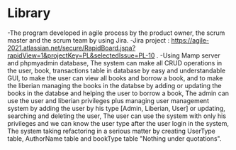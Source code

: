 # Library
-The program developed in agile process by the product owner, the scrum master and the scrum team by using Jira.
-Jira project : https://agile-2021.atlassian.net/secure/RapidBoard.jspa?rapidView=1&projectKey=PL&selectedIssue=PL-10 .
-Using Mamp server and phpmyadmin database, The system can make all CRUD operations in the user, book, transactions table in database by easy and understandable GUI, to make the user can view all books and borrow a book, and to make the liberian managing the books in the databse by adding or updating the books in the databse and helping the user to borrow a book, The admin can use the user and liberian privileges plus managing user management system by adding the user by his type [Admin, Liberian, User] or updating, searching and deleting the user, The user can use the system with only his privileges and we can know the user type after the user login in the system, The system taking refactoring in a serious matter by creating UserType table, AuthorName table and bookType table "Nothing under quotations". 

